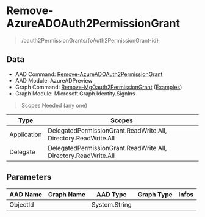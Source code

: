 # Remove-AzureADOAuth2PermissionGrant

> /oauth2PermissionGrants/{oAuth2PermissionGrant-id}

## Data

+ AAD Command: [Remove-AzureADOAuth2PermissionGrant](https://docs.microsoft.com/en-us/powershell/module/AzureADPreview/Remove-AzureADOAuth2PermissionGrant)
+ AAD Module: AzureADPreview
+ Graph Command: [Remove-MgOauth2PermissionGrant](https://docs.microsoft.com/en-us/powershell/module/Microsoft.Graph.Identity.SignIns/Remove-MgOauth2PermissionGrant) ([Examples](https://github.com/orgs/msgraph/discussions?discussions_q=Remove-MgOauth2PermissionGrant))
+ Graph Module: Microsoft.Graph.Identity.SignIns

> Scopes Needed (any one)

|Type|Scopes|
|---|---|
|Application|DelegatedPermissionGrant.ReadWrite.All, Directory.ReadWrite.All|
|Delegate|DelegatedPermissionGrant.ReadWrite.All, Directory.ReadWrite.All|

## Parameters

|AAD Name|Graph Name|AAD Type|Graph Type|Infos|
|---|---|---|---|---|
|ObjectId||System.String|||

